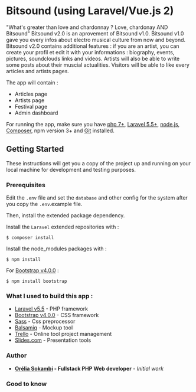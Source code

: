# Bitsound (using Laravel/Vue.js 2) 

"What's greater than love and chardonnay ? Love, chardonay AND Bitsound" Bitsound v2.0 is an aprovement of Bitsound v1.0. Bitsound v1.0 gave you every infos about electro musical culture from now and beyond.
Bitsound v2.0 contains additional features : if you are an artist, you can create your profil et edit it with your informations : biography, events, pictures, soundclouds links and videos. Artists will also be able to write some posts about their muscial actualities. 
Visitors will be able to like every articles and artists pages.

The app will contain :
* Articles page
* Artists page
* Festival page
* Admin dashboard

For running the app, make sure you have [php 7+](http://php.net/downloads.php), [Laravel 5.5+](https://laravel.com/docs/5.5/installation), [node.js](https://nodejs.org/en/),  [Composer](https://getcomposer.org/download/), npm version 3+  and [Git](https://git-scm.com/) installed.

## Getting Started
These instructions will get you a copy of the project up and running on your local machine for development and testing purposes.

### Prerequisites
Edit the `.env` file and set the `database` and other config for the system after you copy the `.env`.example file.

Then, install the extended package dependency.

Install the `Laravel` extended repositories with : 
```
$ composer install
```

Install the node_modules packages with : 
```
$ npm install
```

For [Bootstrap v4.0.0](https://getbootstrap.com/) :
```
$ npm install bootstrap
```


### What I used to build this app :
* [Laravel v5.5](https://laravel.com/docs/5.5/installationphp) - PHP framework
* [Bootstrap v4.0.0](https://getbootstrap.com/) - CSS framework
* [Sass](https://sass-lang.com/) - Css preprocessor
* [Balsamiq](https://balsamiq.com/) - Mockup tool
* [Trello]() - Online tool project management
* [Slides.com]() - Presentation tools

### Author
* **[Orélia Sokambi](https://oreliask.github.io/MDBootstrap-Landing-page/index.html) - Fullstack PHP Web developer** - *Initial work*

### Good to know


